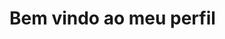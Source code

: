 <!DOCTYPE html>
<html>
<head>
    <h1>Bem vindo ao meu perfil</h1>
</head>
<body>
    <!--Nada para colocar aqui por enquanto-->
</body>
</html>

